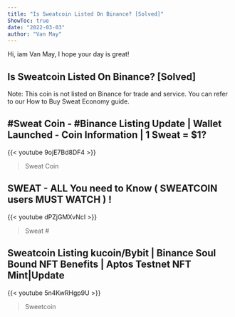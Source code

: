 ```yaml
---
title: "Is Sweatcoin Listed On Binance? [Solved]"
ShowToc: true 
date: "2022-03-03"
author: "Van May" 
---
```


Hi, iam Van May, I hope your day is great!
## Is Sweatcoin Listed On Binance? [Solved]
Note: This coin is not listed on Binance for trade and service. You can refer to our How to Buy Sweat Economy guide.

## #Sweat Coin - #Binance Listing Update | Wallet Launched - Coin Information | 1 Sweat = $1?
{{< youtube 9ojE7Bd8DF4 >}}
>Sweat Coin

## SWEAT - ALL You need to Know ( SWEATCOIN users MUST WATCH ) !
{{< youtube dPZjGMXvNcI >}}
>Sweat #

## Sweatcoin Listing kucoin/Bybit | Binance Soul Bound NFT Benefits | Aptos Testnet NFT Mint|Update
{{< youtube 5n4KwRHgp9U >}}
>Sweetcoin 

